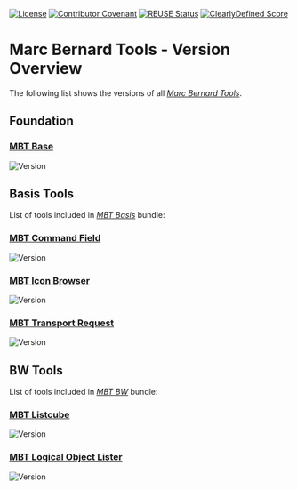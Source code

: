 [![License](https://img.shields.io/github/license/Marc-Bernard-Tools/Marc-Bernard-Tools-Versions?label=License&color=green)](LICENSE)
[![Contributor Covenant](https://img.shields.io/badge/Contributor%20Covenant-2.0-4baaaa.svg?color=green)](CODE_OF_CONDUCT.md)
[![REUSE Status](https://api.reuse.software/badge/github.com/Marc-Bernard-Tools/Marc-Bernard-Tools-Versions)](https://api.reuse.software/info/github.com/Marc-Bernard-Tools/Marc-Bernard-Tools-Versions)
[![ClearlyDefined Score](https://img.shields.io/clearlydefined/score/git/github/marc-bernard-tools/marc-bernard-tools-versions/274c8486784d263d71fa2018ce689d50e622a421?label=ClearlyDefined%20Score)](https://clearlydefined.io/definitions/git/github/marc-bernard-tools/marc-bernard-tools-versions/274c8486784d263d71fa2018ce689d50e622a421)

# Marc Bernard Tools - Version Overview

The following list shows the versions of all [*Marc Bernard Tools*](https://marcbernardtools.com).

## Foundation

### [MBT Base](https://marcbernardtools.com/downloads/mbt-base)

![Version](https://img.shields.io/endpoint?url=https%3A%2F%2Fshield.abap.space%2Fversion-shield-json%2Fgithub%2FMarc-Bernard-Tools%2FMBT-Base%2Fsrc%2F%2523mbtools%2523cl_tool_bc.clas.abap&label=Version&color=darkgrey)

## Basis Tools

List of tools included in [*MBT Basis*](https://marcbernardtools.com/tool-category/basis/) bundle:

### [MBT Command Field](https://marcbernardtools.com/downloads/mbt-command-field)

![Version](https://img.shields.io/endpoint?url=https%3A%2F%2Fshield.abap.space%2Fversion-shield-json%2Fgithub%2FMarc-Bernard-Tools%2FMBT-Command-Field%2Fsrc%2F%2523mbtools%2523cl_tool_bc_cl.clas.abap&label=Version&color=blue)

### [MBT Icon Browser](https://marcbernardtools.com/downloads/mbt-icon-browser)

![Version](https://img.shields.io/endpoint?url=https%3A%2F%2Fshield.abap.space%2Fversion-shield-json%2Fgithub%2FMarc-Bernard-Tools%2FMBT-Icon-Browser%2Fsrc%2F%2523mbtools%2523cl_tool_bc_icon.clas.abap&label=Version&color=blue)

### [MBT Transport Request](https://marcbernardtools.com/downloads/mbt-transport-request)

![Version](https://img.shields.io/endpoint?url=https%3A%2F%2Fshield.abap.space%2Fversion-shield-json%2Fgithub%2FMarc-Bernard-Tools%2FMBT-Transport-Request%2Fsrc%2F%2523mbtools%2523cl_tool_bc_cts_req.clas.abap&label=Version&color=blue)

## BW Tools

List of tools included in [*MBT BW*](https://marcbernardtools.com/tool-category/bw/) bundle:

### [MBT Listcube](https://marcbernardtools.com/downloads/mbt-listcube)

![Version](https://img.shields.io/endpoint?url=https%3A%2F%2Fshield.abap.space%2Fversion-shield-json%2Fgithub%2FMarc-Bernard-Tools%2FMBT-Listcube%2Fsrc%2F%2523mbtools%2523cl_tool_bw_listcube.clas.abap&label=Version&color=orange)

### [MBT Logical Object Lister](https://marcbernardtools.com/downloads/mbt-logical-object-lister)

![Version](https://img.shields.io/endpoint?url=https%3A%2F%2Fshield.abap.space%2Fversion-shield-json%2Fgithub%2FMarc-Bernard-Tools%2FMBT-Logical-Object-Lister%2Fsrc%2F%2523mbtools%2523cl_tool_bw_lol.clas.abap&label=Version&color=orange)

